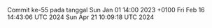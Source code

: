 Commit ke-55 pada tanggal Sun Jan 01 14:00 2023 +0100
Fri Feb 16 14:43:06 UTC 2024
Sun Apr 21 10:09:18 UTC 2024
